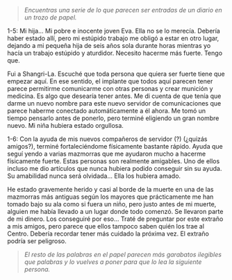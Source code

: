 > *Encuentras una serie de lo que parecen ser entradas de un diario en un trozo de papel.*

 1-5: Mi hija... Mi pobre e inocente joven Eva.  Ella no se lo merecía.  Debería haber estado allí, pero mi estúpido trabajo me obligó a estar en otro lugar, dejando a mi pequeña hija de seis años sola durante horas mientras yo hacía un trabajo estúpido y aturdidor.  Necesito hacerme más fuerte.  Tengo que.

 Fui a Shangri-La.  Escuché que toda persona que quiera ser fuerte tiene que empezar aquí.  En ese sentido, el implante que todos aquí parecen tener parece permitirme comunicarme con otras personas y crear munición y medicina.  Es algo que desearía tener antes.  Me di cuenta de que tenía que darme un nuevo nombre para este nuevo servidor de comunicaciones que parece haberme conectado automáticamente a él ahora.  Me tomó un tiempo pensarlo antes de ponerlo, pero terminé eligiendo un gran nombre nuevo.  Mi niña hubiera estado orgullosa.

 1-6: Con la ayuda de mis nuevos compañeros de servidor (?) (¿quizás amigos?), terminé fortaleciéndome físicamente bastante rápido.  Ayuda que seguí yendo a varias mazmorras que me ayudaron mucho a hacerme físicamente fuerte.  Estas personas son realmente amigables.  Uno de ellos incluso me dio artículos que nunca hubiera podido conseguir sin su ayuda.  Su amabilidad nunca será olvidada... Ella los hubiera amado.

 He estado gravemente herido y casi al borde de la muerte en una de las mazmorras más antiguas según los mayores que prácticamente me han tomado bajo su ala como si fuera un niño, pero justo antes de mi muerte, alguien me había llevado a un lugar donde  todo comenzó.  Se llevaron parte de mi dinero.  Los conseguiré por eso... Traté de preguntar por este extraño a mis amigos, pero parece que ellos tampoco saben quién los trae al Centro.  Debería recordar tener más cuidado la próxima vez.  El extraño podría ser peligroso.

 > *El resto de las palabras en el papel parecen más garabatos ilegibles que palabras y lo vuelves a poner para que lo lea la siguiente persona.*
